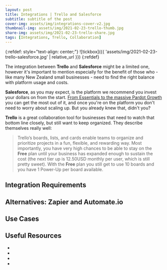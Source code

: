 ```yaml
---
layout: post
title: Integrations | Trello and Salesforce
subtitle: subtitle of the post
cover-img: assets/img/integrations-cover-v2.jpg
thumbnail-img: assets/img/2021-02-23-trello-thumb.jpg
share-img: assets/img/2021-02-23-trello-share.jpg
tags: [Integrations, Trello, Collaboration]
---
```


{:refdef: style="text-align: center;"}
![tickbox]({{ 'assets/img/2021-02-23-trello-salesforce.jpg' | relative_url }})
{:refdef}

The integration between **Trello** and **Salesforce** might be a limited one, however it's important to mention especially for the benefit of those who - like many New Zealand small businesses - need to find the right balance with platform usage and costs.

**Salesforce**, as you may expect, is the platform we recommend you invest your dollars on from the start. [From Essentials to the massive Pardot Growth](https://www.salesforce.com/au/editions-pricing/small-business/) you can get the most out of it, and once you're on the platform you don't need to worry about scaling up. But you already knew that, didn't you?

**Trello** is a great collaboration tool for businesses that need to watch that bottom line closely, but still want to keep organized. They describe themselves really well:
> Trello’s boards, lists, and cards enable teams to organize and prioritize projects in a fun, flexible, and rewarding way.
Most importantly, you have very high chances to be able to stay on the **Free** plan until your business has expanded enough to sustain the cost (the next tier up is 12.50USD monthly per user, which is still pretty sweet). With the **Free** plan you still get to use 10 boards and you have 1 Power-Up per board available.

## Integration Requirements


## Alternatives: Zapier and Automate.io

## Use Cases

## Useful Resources
* []()
* []()
* []()
* []()
